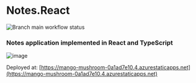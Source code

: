 # Notes.React
![Branch main workflow status](https://github.com/igorcervac/Notes.React/actions/workflows/azure-static-web-apps-mango-mushroom-0a1ad7e10.yml/badge.svg?branch=main)
### Notes application implemented in React and TypeScript

![image](https://github.com/user-attachments/assets/ffa2e334-aa4f-40b5-9cbe-e70a28c7597e)

Deployed at: [https://mango-mushroom-0a1ad7e10.4.azurestaticapps.net](https://mango-mushroom-0a1ad7e10.4.azurestaticapps.net) 
